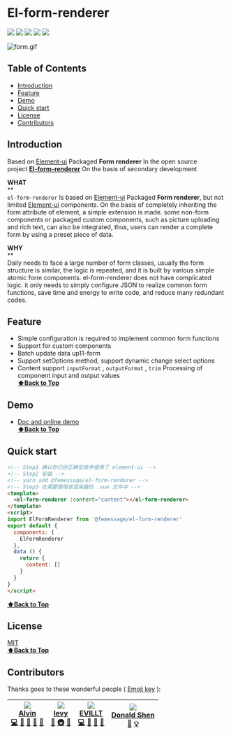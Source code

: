 # El-form-renderer

[![](https://img.shields.io/npm/dm/@femessage/el-form-renderer.svg#align=left&display=inline&height=20&originHeight=20&originWidth=140&status=done&width=140)](https://www.npmjs.com/package/@femessage/el-form-renderer) ![](https://img.shields.io/npm/v/@femessage/el-form-renderer.svg#align=left&display=inline&height=20&originHeight=20&originWidth=80&status=done&width=80) [![](https://img.shields.io/npm/l/@femessage/el-form-renderer.svg#align=left&display=inline&height=20&originHeight=20&originWidth=78&status=done&width=78)](https://github.com/FEMessage/el-form-renderer/blob/master/LICENSE) ![](https://img.shields.io/badge/PRs-welcome-brightgreen.svg#align=left&display=inline&height=20&originHeight=20&originWidth=90&status=done&width=90) [![](https://img.shields.io/badge/%F0%9F%A4%96-release%20notes-00B2EE.svg#align=left&display=inline&height=20&originHeight=20&originWidth=104&status=done&width=104)](https://github-tools.github.io/github-release-notes/)

![form.gif](https://cdn.nlark.com/yuque/0/2019/gif/224563/1561710423541-8a461306-63c8-4af4-a519-6e61e90fb8c8.gif#align=left&display=inline&height=693&name=form.gif&originHeight=693&originWidth=640&size=2958639&status=done&width=640)

<a name="KjIVm"></a>
## Table of Contents

- [Introduction](#introduction)
- [Feature](#feature)
- [Demo](#demo)
- [Quick start](#quick-start)
- [License](#license)
- [Contributors](#contributors)

<a name="mrThG"></a>
## Introduction

Based on [Element-ui](https://github.com/ElemeFE/element) Packaged **Form renderer** In the open source project [**El-form-renderer**](https://github.com/leezng/el-form-renderer) On the basis of secondary development

**WHAT**<br />**<br />`el-form-renderer` Is based on [Element-ui](https://github.com/ElemeFE/element) Packaged **Form renderer**, but not limited [Element-ui](https://github.com/ElemeFE/element) components. On the basis of completely inheriting the form attribute of element, a simple extension is made. some non-form components or packaged custom components, such as picture uploading and rich text, can also be integrated, thus, users can render a complete form by using a preset piece of data.

**WHY**<br />**<br />Daily needs to face a large number of form classes, usually the form structure is similar, the logic is repeated, and it is built by various simple atomic form components. el-form-renderer does not have complicated logic. it only needs to simply configure JSON to realize common form functions, save time and energy to write code, and reduce many redundant codes.

<a name="ocvFE"></a>
## Feature

- Simple configuration is required to implement common form functions
- Support for custom components
- Batch update data up11-form
- Support setOptions method, support dynamic change select options
- Content support `inputFormat` , `outputFormat` , `trim` Processing of component input and output values<br />**[⬆Back to Top](#table-of-contents)**

<a name="WwXCE"></a>
## Demo

- [Doc and online demo](https://femessage.github.io/el-form-renderer/)<br />**[⬆Back to Top](#table-of-contents)**

<a name="97knW"></a>
## Quick start

```html
<!-- Step1 确认你已经正确安装并使用了 element-ui -->
<!-- Step2 安装 -->
<!-- yarn add @femessage/el-form-renderer -->
<!-- Step3 在需要使用该渲染器的 .vue 文件中 -->
<template>
  <el-form-renderer :content="content"></el-form-renderer>
</template>
<script>
import ElFormRenderer from '@femessage/el-form-renderer'
export default {
  components: {
    ElFormRenderer
  },
  data () {
    return {
      content: []
    }
  }
}
</script>
```

**[⬆Back to Top](#table-of-contents)**

<a name="1voE9"></a>
## License

[MIT](https://www.yuque.com/deepexi-serverless/onx52o/LICENSE)<br />**[⬆Back to Top](#table-of-contents)**

<a name="GHmTm"></a>
## Contributors

Thanks goes to these wonderful people ( [Emoji key](https://allcontributors.org/docs/en/emoji-key) ):

| [![](https://avatars0.githubusercontent.com/u/11909145?v=4#alt=Alvin&width=100)<br />**Alvin**](https://github.com/Alvin-Liu)<br />[💻](https://github.com/FEMessage/el-form-renderer/commits?author=Alvin-Liu) [👀](#review-Alvin-Liu) [🐛](https://github.com/FEMessage/el-form-renderer/issues?q=author%3AAlvin-Liu) [📝](#blog-Alvin-Liu) [🤔](#ideas-Alvin-Liu) | [![](https://avatars3.githubusercontent.com/u/9384365?v=4#alt=levy&width=100)<br />**levy**](http://levy.work)<br />[👀](#review-levy9527) [🚇](#infra-levy9527) [🤔](#ideas-levy9527) | [![](https://avatars3.githubusercontent.com/u/19513289?v=4#alt=EVILLT&width=100)<br />**EVILLT**](https://evila.me)<br />[💻](https://github.com/FEMessage/el-form-renderer/commits?author=evillt) [🐛](https://github.com/FEMessage/el-form-renderer/issues?q=author%3Aevillt) [📝](#blog-evillt) [🤔](#ideas-evillt) | [![](https://avatars3.githubusercontent.com/u/19591950?v=4#alt=Donald%20Shen&width=100)<br />**Donald Shen**](https://donaldshen.github.io/portfolio)<br />[📖](https://github.com/FEMessage/el-form-renderer/commits?author=donaldshen) [💡](#example-donaldshen) |
| --- | --- | --- | --- |


